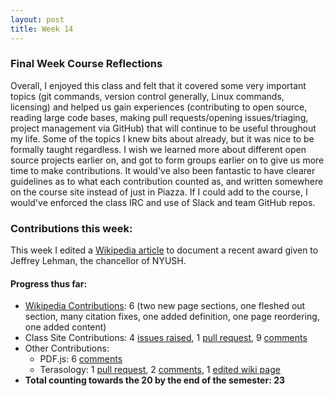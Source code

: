 ```yaml
---
layout: post
title: Week 14
---
```


### Final Week Course Reflections

Overall, I enjoyed this class and felt that it covered some very important topics (git commands, version control generally, Linux commands, licensing) and helped us gain experiences (contributing to open source, reading large code bases, making pull requests/opening issues/triaging, project management via GitHub) that will continue to be useful throughout my life. Some of the topics I knew bits about already, but it was nice to be formally taught regardless. I wish we learned more about different open source projects earlier on, and got to form groups earlier on to give us more time to make contributions. It would've also been fantastic to have clearer guidelines as to what each contribution counted as, and written somewhere on the course site instead of just in Piazza. If I could add to the course, I would've enforced the class IRC and use of Slack and team GitHub repos. 

### Contributions this week:

This week I edited a [Wikipedia article](https://en.wikipedia.org/wiki/Jeffrey_S._Lehman) to document a recent award given to Jeffrey Lehman, the chancellor of NYUSH.

#### Progress thus far:
  - [Wikipedia Contributions](https://en.wikipedia.org/wiki/Special:Contributions/Dorasun): 6 (two new page sections, one fleshed out section, many citation fixes, one added definition, one page reordering, one added content)
  - Class Site Contributions: 4 [issues raised](https://github.com/joannakl/cs480_s18/issues/created_by/dorasun), 1 [pull request](https://github.com/pulls?utf8=%E2%9C%93&q=is%3Apr+author%3Adorasun+archived%3Afalse+repo%3Ajoannakl%2Fcs480_s18), 9 [comments](https://github.com/search?utf8=%E2%9C%93&q=commenter%3Adorasun+repo%3Ajoannakl%2Fcs480_s18&type=Issues)
  - Other Contributions: 
      - PDF.js: 6 [comments](https://github.com/search?utf8=%E2%9C%93&q=commenter%3Adorasun+repo%3Amozilla%2Fpdf.js&type=Issues)
      - Terasology: 1 [pull request](https://github.com/pulls?utf8=%E2%9C%93&q=is%3Apr+author%3Adorasun+archived%3Afalse+repo%3AMovingBlocks%2FTerasology), 2 [comments](https://github.com/search?utf8=%E2%9C%93&q=commenter%3Adorasun+repo%3AMovingBlocks%2FTerasology&type=Issues), 1 [edited wiki page](https://github.com/Terasology/TutorialAssetSystem/wiki/Add-New-Creature/_history)
  - **Total counting towards the 20 by the end of the semester: 23**
